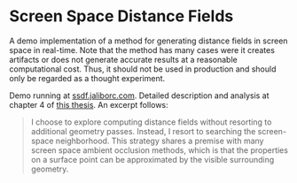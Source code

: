 # Screen Space Distance Fields
A demo implementation of a method for generating distance fields in screen space in real-time.
Note that the method has many cases were it creates artifacts or does not generate accurate results at a reasonable computational cost. Thus, it should not be used in production and should only be regarded as a thought experiment.

Demo running at [ssdf.jaliborc.com](http://ssdf.jaliborc.com/demo_distance.html).
Detailed description and analysis at chapter 4 of [this thesis](http://jaliborc.com/downloads/mscthesis.pdf). An excerpt follows:

> I choose to explore computing distance fields without resorting to additional geometry passes. Instead, I resort to searching the screen-space neighborhood. This strategy shares a premise with many screen space ambient occlusion methods, which is that the properties on a surface point can be approximated by the visible surrounding geometry.
